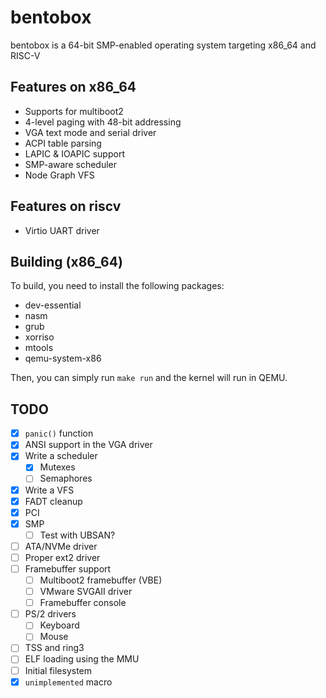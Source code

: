 # bentobox
bentobox is a 64-bit SMP-enabled operating system targeting x86_64 and RISC-V

## Features on x86_64
- Supports for multiboot2
- 4-level paging with 48-bit addressing
- VGA text mode and serial driver
- ACPI table parsing
- LAPIC & IOAPIC support
- SMP-aware scheduler
- Node Graph VFS

## Features on riscv
- Virtio UART driver

## Building (x86_64)
To build, you need to install the following packages:
- dev-essential
- nasm
- grub
- xorriso
- mtools
- qemu-system-x86

Then, you can simply run `make run` and the kernel will run in QEMU.

## TODO
- [X] `panic()` function
- [X] ANSI support in the VGA driver
- [X] Write a scheduler
    - [X] Mutexes
    - [ ] Semaphores
- [X] Write a VFS
- [X] FADT cleanup
- [X] PCI
- [X] SMP
    - [ ] Test with UBSAN?
- [ ] ATA/NVMe driver
- [ ] Proper ext2 driver
- [ ] Framebuffer support
    - [ ] Multiboot2 framebuffer (VBE)
    - [ ] VMware SVGAII driver
    - [ ] Framebuffer console
- [ ] PS/2 drivers
    - [ ] Keyboard
    - [ ] Mouse
- [ ] TSS and ring3
- [ ] ELF loading using the MMU
- [ ] Initial filesystem
- [X] `unimplemented` macro
